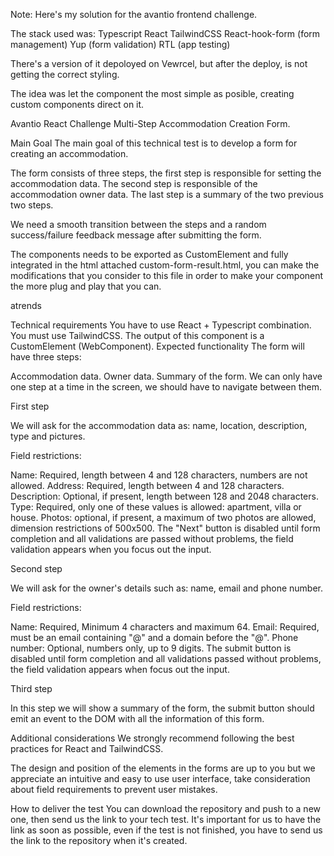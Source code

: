 Note: Here's my solution for the avantio frontend challenge.

The stack used was:
Typescript
React
TailwindCSS
React-hook-form (form management)
Yup (form validation)
RTL (app testing)

There's a version of it depoloyed on Vewrcel, but after the deploy, is not getting the correct styling.

The idea was let the component the most simple as posible, creating custom components direct on it.

Avantio React Challenge
Multi-Step Accommodation Creation Form.

Main Goal
The main goal of this technical test is to develop a form for creating an accommodation.

The form consists of three steps, the first step is responsible for setting the accommodation data. The second step is responsible of the accommodation owner data. The last step is a summary of the two previous two steps.

We need a smooth transition between the steps and a random success/failure feedback message after submitting the form.

The components needs to be exported as CustomElement and fully integrated in the html attached custom-form-result.html, you can make the modifications that you consider to this file in order to make your component the more plug and play that you can.

atrends

Technical requirements
You have to use React + Typescript combination.
You must use TailwindCSS.
The output of this component is a CustomElement (WebComponent).
Expected functionality
The form will have three steps:

Accommodation data.
Owner data.
Summary of the form.
We can only have one step at a time in the screen, we should have to navigate between them.

First step


We will ask for the accommodation data as: name, location, description, type and pictures.

Field restrictions:

Name: Required, length between 4 and 128 characters, numbers are not allowed.
Address: Required, length between 4 and 128 characters.
Description: Optional, if present, length between 128 and 2048 characters.
Type: Required, only one of these values is allowed: apartment, villa or house.
Photos: optional, if present, a maximum of two photos are allowed, dimension restrictions of 500x500.
The "Next" button is disabled until form completion and all validations are passed without problems, the field validation appears when you focus out the input.

Second step


We will ask for the owner's details such as: name, email and phone number.

Field restrictions:

Name: Required, Minimum 4 characters and maximum 64.
Email: Required, must be an email containing "@" and a domain before the "@".
Phone number: Optional, numbers only, up to 9 digits.
The submit button is disabled until form completion and all validations passed without problems, the field validation appears when focus out the input.

Third step


In this step we will show a summary of the form, the submit button should emit an event to the DOM with all the information of this form.

Additional considerations
We strongly recommend following the best practices for React and TailwindCSS.

The design and position of the elements in the forms are up to you but we appreciate an intuitive and easy to use user interface, take consideration about field requirements to prevent user mistakes.

How to deliver the test
You can download the repository and push to a new one, then send us the link to your tech test. It's important for us to have the link as soon as possible, even if the test is not finished, you have to send us the link to the repository when it's created.